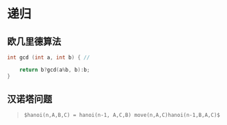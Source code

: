 # 递归

## 欧几里德算法

```c
int gcd (int a, int b) { //

    return b?gcd(a%b, b):b;
}
```

## 汉诺塔问题

> `$hanoi(n,A,B,C) = hanoi(n-1, A,C,B) move(n,A,C)hanoi(n-1,B,A,C)$`